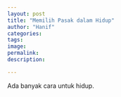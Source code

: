 ```yaml
---
layout: post
title: "Memilih Pasak dalam Hidup"
author: "Hanif" 
categories: 
tags: 
image: 
permalink: 
description:

---
```


Ada banyak cara untuk hidup. 
